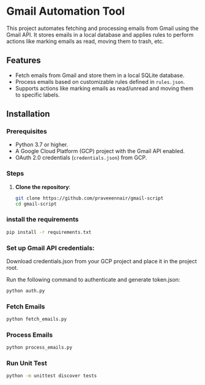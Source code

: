 # Gmail Automation Tool

This project automates fetching and processing emails from Gmail using the Gmail API. It stores emails in a local database and applies rules to perform actions like marking emails as read, moving them to trash, etc.

## Features
- Fetch emails from Gmail and store them in a local SQLite database.
- Process emails based on customizable rules defined in `rules.json`.
- Supports actions like marking emails as read/unread and moving them to specific labels.

## Installation

### Prerequisites
- Python 3.7 or higher.
- A Google Cloud Platform (GCP) project with the Gmail API enabled.
- OAuth 2.0 credentials (`credentials.json`) from GCP.

### Steps
1. **Clone the repository**:
   ```bash
   git clone https://github.com/praveeennair/gmail-script
   cd gmail-script
   ```
### install the requirements
```bash
pip install -r requirements.txt
```
### Set up Gmail API credentials:

Download credentials.json from your GCP project and place it in the project root.

Run the following command to authenticate and generate token.json:
```bash
python auth.py
```

### Fetch Emails
```bash
python fetch_emails.py
```
### Process Emails
```bash
python process_emails.py
```
### Run Unit Test
```bash
python -m unittest discover tests
```
